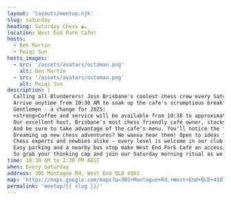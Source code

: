 ```yaml
---
layout: 'layouts/meetup.njk'
slug: saturday
heading: Saturday Chess ♟️☕
location: West End Park Cafe!
hosts:
  - Ben Martin
  - Peiqi Sun
hosts_images:
  - src: '/assets/avatars/octoman.png'
    alt: Ben Martin
  - src: '/assets/avatars/octoman.png'
    alt: Peiqi Sun
description: |
  Calling all Blunderers! Join Brisbane's coolest chess crew every Saturday morning as we transform West End Park Café into checkered board central.<br/>
  Arrive anytime from 10:30 AM to soak up the cafe's scrumptious breakfast menu, piping hot coffee, and morning newspapers. Early risers, late sleepers, and every bird in between is welcome!<br/>
  Gentlemen - a change for 2025:
  <strong>Coffee and service will be available from 10:30 to approximately 1pm - but then Sunny advises me that the kitchen will close and all food and drink will be BYO from 1pm.</strong><br/>
  Our excellent host, Brisbane's most chess friendly café owner, stocks up on chess sets so you can just show up and play. Still, you are encouraged to bring your favourite set (and timer if you use one). Let your chess history shine through your unique chess gear!
  And be sure to take advantage of the cafe's menu. You'll notice the fresh flavours and stellar value. As always, please lend struggling opponents a helping rook or bishop! Go easy with extra time, sly hints, and do-overs to keep things fun. We're all about friendly games and good spirit.
  Dreaming up new chess adventures? We wanna hear them! Open to ideas for new venues and times to spread the social chess joy.
  Chess experts and newbies alike - every level is welcome in our club. We know you've got talent waiting to be discovered over a chess board!<br/>
  Easy parking and a nearby bus stop make West End Park Café an accessible location for all. And the famous West End Markets are steps away for browsing before or after chess.<br/>
  So grab your thinking cap and join our Saturday morning ritual as we make boredom checkmate together!
time: 10:30 AM to 2:30 PM AEST
when: Every Saturday
address: 305 Montague Rd, West End QLD 4101
map: 'https://maps.google.com/maps?q=305+Montague+Rd,+West+End+QLD+4101,+Australia&output=embed'
permalink: 'meetup/{{ slug }}/'
---
```

